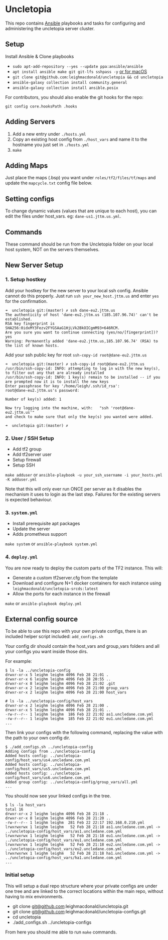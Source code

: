 # Uncletopia

This repo contains [Ansible](https://docs.ansible.com) playbooks and tasks for
configuring and administering the uncletopia server cluster.

## Setup

Install Ansible & Clone playbooks

- `sudo apt-add-repository --yes --update ppa:ansible/ansible`
- `apt install ansible make git git-lfs sshpass -y` [or for macOS](https://docs.ansible.com/ansible/latest/installation_guide/intro_installation.html#installing-ansible-on-macos)
- `git clone git@github.com:leighmacdonald/uncletopia && cd uncletopia`
- `ansible-galaxy collection install community.general`
- `ansible-galaxy collection install ansible.posix`


For contributors, you should also enable the git hooks for the repo:

	git config core.hooksPath .hooks


## Adding Servers

1. Add a new entry under `./hosts.yml`
2. Copy an existing host config from `./host_vars` and name it to the hostname you just
set in `./hosts.yml`
3. `make`

## Adding Maps

Just place the maps (.bsp) you want under `roles/tf2/files/tf/maps` and update
the `mapcycle.txt` config file below.

## Setting configs

To change dynamic values (values that are unique to each host), you can edit the files
under host_vars. eg: `dane-us1.jttm.us.yml`.

## Commands

These command should be run from the Uncletopia folder on your local host system, NOT on the servers themselves.

## New Server Setup

### 1. Setup hostkey

Add your hostkey for the new server to your local ssh config. Ansible cannot do this properly.
Just run `ssh your_new_host.jttm.us` and enter `yes` for the confirmation.

    ➜  uncletopia git:(master) ✗ ssh dane-eu2.jttm.us
    The authenticity of host 'dane-eu2.jttm.us (185.107.96.74)' can't be established.
    RSA key fingerprint is SHA256:0idxMY3Fezv2FYGSAaG1HjLVk2BkOICgmM93+646RCM.
    Are you sure you want to continue connecting (yes/no/[fingerprint])? yes
    Warning: Permanently added 'dane-eu2.jttm.us,185.107.96.74' (RSA) to the list of known hosts.


Add your ssh public key for root `ssh-copy-id root@dane-eu2.jttm.us`

    ➜  uncletopia git:(master) ✗ ssh-copy-id root@dane-eu2.jttm.us
    /usr/bin/ssh-copy-id: INFO: attempting to log in with the new key(s), to filter out any that are already installed
    /usr/bin/ssh-copy-id: INFO: 1 key(s) remain to be installed -- if you are prompted now it is to install the new keys
    Enter passphrase for key '/home/leigh/.ssh/id_rsa':
    root@dane-eu2.jttm.us's password:

    Number of key(s) added: 1

    Now try logging into the machine, with:   "ssh 'root@dane-eu2.jttm.us'"
    and check to make sure that only the key(s) you wanted were added.

    ➜  uncletopia git:(master) ✗

### 2. User / SSH Setup

- Add tf2 group
- Add tf2server user
- Setup firewall
- Setup SSH

`make adduser` or `ansible-playbook -u your_ssh_username -i your_hosts.yml -K adduser.yml `

Note that this will only ever run ONCE per server as it disables the mechanism it uses to login
as the last step. Failures for the existing servers is expected behaviour.

### 3. `system.yml`

- Install prerequisite apt packages
- Update the server
- Adds prometheus support

`make system` or `ansible-playbook system.yml`

### 4. `deploy.yml`

You are now ready to deploy the custom parts of the TF2 instance. This will:

- Generate a custom tf2server.cfg from the template
- Download and configure N+1 docker containers for each instance using `leighmacdonald/uncletopia-srcds:latest`
- Allow the ports for each instance in the firewall

`make` or `ansible-playbook deploy.yml`

## External config source

To be able to use this repo with your own private configs, there is an included helper script included: `add_configs.sh`

Your config dir should contain the host_vars and group_vars folders and all your configs you want inside those dirs.

For example:

	$ ls -la ../uncletopia-config
	drwxr-xr-x 5 leighm leighm 4096 Feb 28 21:01 .
	drwxr-xr-x 6 leighm leighm 4096 Feb 28 20:55 ..
	drwxr-xr-x 8 leighm leighm 4096 Feb 28 21:02 .git
	drwxr-xr-x 2 leighm leighm 4096 Feb 28 21:00 group_vars
	drwxr-xr-x 2 leighm leighm 4096 Feb 28 21:00 host_vars

	# ls -la ../uncletopia-config/host_vars
	drwxr-xr-x 2 leighm leighm 4096 Feb 28 21:00 .
	drwxr-xr-x 5 leighm leighm 4096 Feb 28 21:01 ..
	-rw-r--r-- 1 leighm leighm  186 Feb 22 21:02 as1.uncledane.com.yml
	-rw-r--r-- 1 leighm leighm  185 Feb 22 21:02 eu1.uncledane.com.yml
	...


Then link your configs with the following command, replacing the value with the path to your own config dir.

	$ ./add_configs.sh ../uncletopia-config
	Adding configs from ../uncletopia-config
	Added hosts config: ../uncletopia-config/host_vars/us4.uncledane.com.yml
	Added hosts config: ../uncletopia-config/host_vars/us5.uncledane.com.yml
	Added hosts config: ../uncletopia-config/host_vars/us6.uncledane.com.yml
	Added group config: ../uncletopia-config/group_vars/all.yml
	...

You should now see your linked configs in the tree.

	$ ls -la host_vars
	total 16
	drwxr-xr-x 2 leighm leighm 4096 Feb 28 21:18 .
	drwxr-xr-x 8 leighm leighm 4096 Feb 28 21:20 ..
	-rw-r--r-- 1 leighm leighm  281 Feb 22 22:17 192.168.0.210.yml
	lrwxrwxrwx 1 leighm leighm   52 Feb 28 21:18 as1.uncledane.com.yml -> ../uncletopia-config/host_vars/as1.uncledane.com.yml
	lrwxrwxrwx 1 leighm leighm   52 Feb 28 21:18 eu1.uncledane.com.yml -> ../uncletopia-config/host_vars/eu1.uncledane.com.yml
	lrwxrwxrwx 1 leighm leighm   52 Feb 28 21:18 eu2.uncledane.com.yml -> ../uncletopia-config/host_vars/eu2.uncledane.com.yml
	lrwxrwxrwx 1 leighm leighm   52 Feb 28 21:18 ha1.uncledane.com.yml -> ../uncletopia-config/host_vars/ha1.uncledane.com.yml			
	...

### Initial setup

This will setup a dual repo structure where your private configs are under one tree and are linked
to the correct locations within the main repo, without having to mix environments.

- git clone git@github.com:leighmacdonald/uncletopia.git
- git clone git@github.com:leighmacdonald/uncletopia-configs.git
- cd uncletopia
- ./add_configs.sh ../uncletopia-configs

From here you should me able to run `make` commands.

